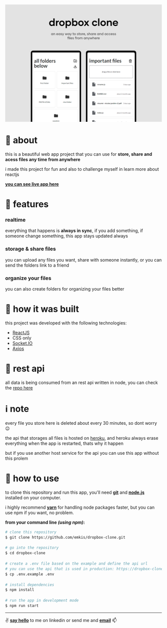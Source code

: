 ![an easy way to store, share and access files from anywhere](https://github.com/emkis/dropbox-clone/blob/master/.github/dropbox-clone-banner.png?raw=true)


# :page_with_curl: about
this is a beautiful web app project that you can use for **store, share and acess files any time from anywhere**

i made this project for fun and also to challenge myself in learn more about reactjs

**[you can see live app here](https://dropbox-clone.herokuapp.com)**

# :pushpin: features

### realtime
everything that happens is **always in sync**, if you add something, if someone change something, this app stays updated always

### storage & share files
you can upload any files you want, share with someone instantly, or you can send the folders link to a friend

### organize your files
you can also create folders for organizing your files better

# :hammer: how it was built
this project was developed with the following technologies:

- [ReactJS](https://github.com/facebook/react/)
- CSS only
- [Socket.IO](https://github.com/socketio/socket.io-client)
- [Axios](https://github.com/axios/axios)

# :speech_balloon: rest api
all data is being consumed from an rest api written in node, you can check the [repo here](https://github.com/emkis/dropbox-clone-api)

# :information_source: note
every file you store here is deleted about every 30 minutes, so dont worry 😉

the api that storages all files is hosted on [heroku](https://www.heroku.com/), and heroku always erase everything when the app is restarted, thats why it happen

but if you use another host service for the api you can use this app without this prolem

# :electric_plug: how to use
to clone this repository and run this app, you'll need **[git](https://git-scm.com)** and **[node.js](https://nodejs.org/en/)** installed on your computer.

i highly recommend **[yarn](https://yarnpkg.com/)** for handling node packages faster, but you can use npm if you want, no problem.

**from your command line *(using npm)*:**

```bash
# clone this repository
$ git clone https://github.com/emkis/dropbox-clone.git

# go into the repository
$ cd dropbox-clone

# create a .env file based on the example and define the api url
# you can use the api that is used in production: https://dropbox-clone-back.herokuapp.com
$ cp .env.example .env

# install dependencies
$ npm install

# run the app in development mode
$ npm run start
```

---

:v: **[say hello](https://www.linkedin.com/in/nicolas-jardim/)** to me on linkedin or send me and **[email](mailto:nicolasemkis@gmail.com)** :mailbox:
